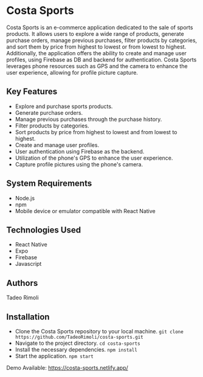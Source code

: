 
# Costa Sports

Costa Sports is an e-commerce application dedicated to the sale of sports products. It allows users to explore a wide range of products, generate purchase orders, manage previous purchases, filter products by categories, and sort them by price from highest to lowest or from lowest to highest. Additionally, the application offers the ability to create and manage user profiles, using Firebase as DB and backend for authentication. Costa Sports leverages phone resources such as GPS and the camera to enhance the user experience, allowing for profile picture capture. 

## Key Features

- Explore and purchase sports products.
- Generate purchase orders.
- Manage previous purchases through the purchase history.
- Filter products by categories.
- Sort products by price from highest to lowest and from lowest to highest.
- Create and manage user profiles.
- User authentication using Firebase as the backend.
- Utilization of the phone's GPS to enhance the user experience.
- Capture profile pictures using the phone's camera.
## System Requirements

- Node.js
- npm
- Mobile device or emulator compatible with React Native
## Technologies Used

- React Native
- Expo
- Firebase
- Javascript
## Authors

Tadeo Rimoli
## Installation

- Clone the Costa Sports repository to your local machine. `git clone https://github.com/TadeoRimoli/costa-sports.git`
- Navigate to the project directory. `cd costa-sports`
- Install the necessary dependencies. `npm install`
- Start the application. `npm start`

Demo Available: https://costa-sports.netlify.app/
